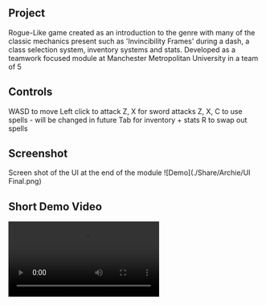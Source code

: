 ## Project
Rogue-Like game created as an introduction to the genre with many of the classic mechanics present
such as 'Invincibility Frames' during a dash, a class selection system, inventory systems and stats.
Developed as a teamwork focused module at Manchester Metropolitan University in a team of 5

## Controls
WASD to move
Left click to attack
Z, X for sword attacks
Z, X, C to use spells - will be changed in future
Tab for inventory + stats
R to swap out spells

## Screenshot
Screen shot of the UI at the end of the module
![Demo](./Share/Archie/UI Final.png)

## Short Demo Video
![Video](./Recordings/Run_Edited.mov)
